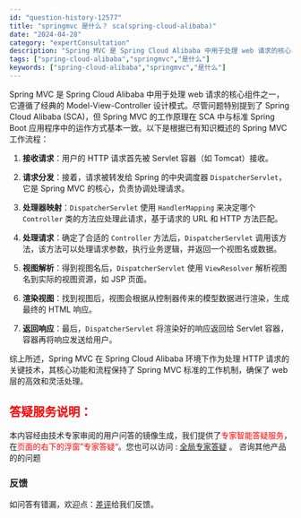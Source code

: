 ```yaml
---
id: "question-history-12577"
title: "springmvc 是什么？ sca(spring-cloud-alibaba)"
date: "2024-04-28"
category: "expertConsultation"
description: "Spring MVC 是 Spring Cloud Alibaba 中用于处理 web 请求的核心组件之一，它遵循了经典的 Model-View-Controller 设计模式。尽管问题特别提到了 Spring Cloud Alibaba (SCA)，但 Spring MVC 的工作原理在 SCA "
tags: ["spring-cloud-alibaba","springmvc","是什么"]
keywords: ["spring-cloud-alibaba","springmvc","是什么"]
---
```


Spring MVC 是 Spring Cloud Alibaba 中用于处理 web 请求的核心组件之一，它遵循了经典的 Model-View-Controller 设计模式。尽管问题特别提到了 Spring Cloud Alibaba (SCA)，但 Spring MVC 的工作原理在 SCA 中与标准 Spring Boot 应用程序中的运作方式基本一致。以下是根据已有知识概述的 Spring MVC 工作流程：

1. **接收请求**：用户的 HTTP 请求首先被 Servlet 容器（如 Tomcat）接收。

2. **请求分发**：接着，请求被转发给 Spring 的中央调度器 `DispatcherServlet`，它是 Spring MVC 的核心，负责协调处理请求。

3. **处理器映射**：`DispatcherServlet` 使用 `HandlerMapping` 来决定哪个 `Controller` 类的方法应处理此请求，基于请求的 URL 和 HTTP 方法匹配。

4. **处理请求**：确定了合适的 `Controller` 方法后，`DispatcherServlet` 调用该方法，该方法可以处理请求参数，执行业务逻辑，并返回一个视图名或数据。

5. **视图解析**：得到视图名后，`DispatcherServlet` 使用 `ViewResolver` 解析视图名到实际的视图资源，如 JSP 页面。

6. **渲染视图**：找到视图后，视图会根据从控制器传来的模型数据进行渲染，生成最终的 HTML 响应。

7. **返回响应**：最后，`DispatcherServlet` 将渲染好的响应返回给 Servlet 容器，容器再将响应发送给用户。

综上所述，Spring MVC 在 Spring Cloud Alibaba 环境下作为处理 HTTP 请求的关键技术，其核心功能和流程保持了 Spring MVC 标准的工作机制，确保了 web 层的高效和灵活处理。
## <font color="#FF0000">答疑服务说明：</font> 

本内容经由技术专家审阅的用户问答的镜像生成，我们提供了<font color="#FF0000">专家智能答疑服务</font>，在<font color="#FF0000">页面的右下的浮窗”专家答疑“</font>。您也可以访问 : [全局专家答疑](https://opensource.alibaba.com/chatBot) 。 咨询其他产品的的问题

### 反馈
如问答有错漏，欢迎点：[差评](https://ai.nacos.io/user/feedbackByEnhancerGradePOJOID?enhancerGradePOJOId=12670)给我们反馈。
